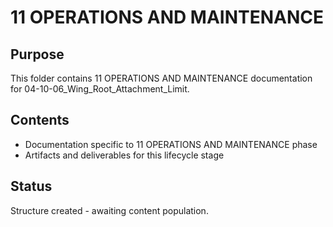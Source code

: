 # 11 OPERATIONS AND MAINTENANCE

## Purpose
This folder contains 11 OPERATIONS AND MAINTENANCE documentation for 04-10-06_Wing_Root_Attachment_Limit.

## Contents
- Documentation specific to 11 OPERATIONS AND MAINTENANCE phase
- Artifacts and deliverables for this lifecycle stage

## Status
Structure created - awaiting content population.
